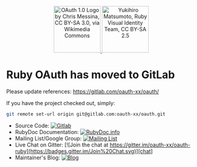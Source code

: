 <p align="center">
    <a href="http://oauth.net/core/1.0/" target="_blank" rel="noopener">
      <img width="124px" src="https://github.com/oauth-xx/oauth-ruby/raw/main/docs/images/logo/Oauth_logo.svg?raw=true" alt="OAuth 1.0 Logo by Chris Messina, CC BY-SA 3.0, via Wikimedia Commons">
    </a>
    <a href="https://www.ruby-lang.org/" target="_blank" rel="noopener">
      <img width="124px" src="https://github.com/oauth-xx/oauth-ruby/raw/main/docs/images/logo/ruby-logo-198px.svg?raw=true" alt="Yukihiro Matsumoto, Ruby Visual Identity Team, CC BY-SA 2.5">
    </a>
</p>

# Ruby OAuth has moved to GitLab

Please update references: https://gitlab.com/oauth-xx/oauth/

If you have the project checked out, simply:
```bash
git remote set-url origin git@gitlab.com:oauth-xx/oauth.git
```

* Source Code: [![Gitlab](https://img.shields.io/badge/source-gitlab-brightgreen.svg?style=flat)][source]
* RubyDoc Documentation: [![RubyDoc.info](https://img.shields.io/badge/documentation-rubydoc-brightgreen.svg?style=flat)][documentation]
* Mailing List/Google Group: [![Mailing List](https://img.shields.io/badge/group-mailinglist-violet.svg?style=social&logo=google)][mailinglist]
* Live Chat on Gitter: [![Join the chat at https://gitter.im/oauth-xx/oauth-ruby](https://badges.gitter.im/Join%20Chat.svg)][chat]
* Maintainer's Blog: [![Blog](https://img.shields.io/badge/blog-railsbling-brightgreen.svg?style=flat)][blogpage]

[documentation]: https://rubydoc.info/gems/oauth
[mailinglist]: http://groups.google.com/group/oauth-ruby
[chat]: https://gitter.im/oauth-xx/oauth-ruby?utm_source=badge&utm_medium=badge&utm_campaign=pr-badge&utm_content=badge
[blogpage]: http://www.railsbling.com/tags/oauth/
[source]: https://gitlab.com/oauth-xx/oauth/

